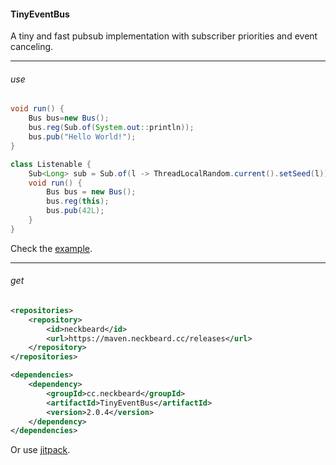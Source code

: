 #### TinyEventBus

A tiny and fast pubsub implementation with subscriber priorities and event canceling.

---

###### use

```java
void run() {
    Bus bus=new Bus();
    bus.reg(Sub.of(System.out::println));
    bus.pub("Hello World!");
}
```

```java
class Listenable {
    Sub<Long> sub = Sub.of(l -> ThreadLocalRandom.current().setSeed(l));
    void run() {
        Bus bus = new Bus();
        bus.reg(this);
        bus.pub(42L);
    }
}
```

Check the
[example](https://github.com/nothub/TinyEventBus/blob/master/src/test/java/cc/neckbeard/tinyeventbus/example/Example.java).

---

###### get

```xml
<repositories>
    <repository>
        <id>neckbeard</id>
        <url>https://maven.neckbeard.cc/releases</url>
    </repository>
</repositories>

<dependencies>
    <dependency>
        <groupId>cc.neckbeard</groupId>
        <artifactId>TinyEventBus</artifactId>
        <version>2.0.4</version>
    </dependency>
</dependencies>
```

Or use [jitpack](https://jitpack.io/#nothub/TinyEventBus).

